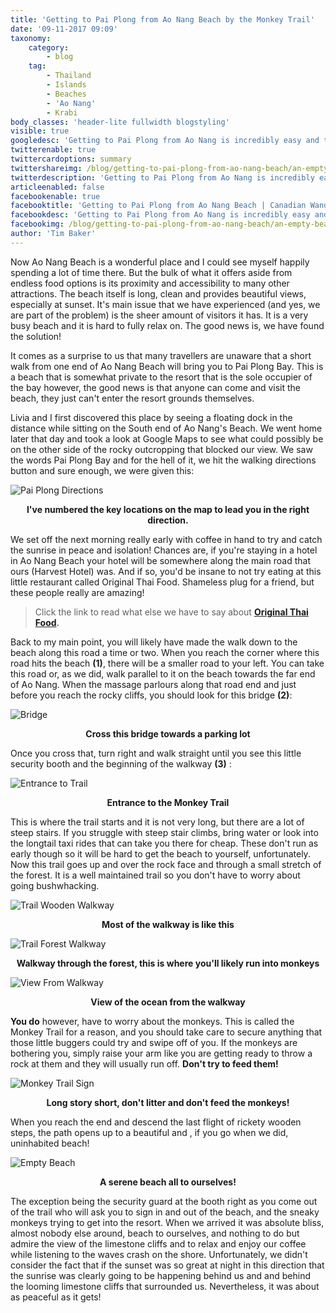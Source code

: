 ```yaml
---
title: 'Getting to Pai Plong from Ao Nang Beach by the Monkey Trail'
date: '09-11-2017 09:09'
taxonomy:
    category:
        - blog
    tag:
        - Thailand
        - Islands
        - Beaches
        - 'Ao Nang'
        - Krabi
body_classes: 'header-lite fullwidth blogstyling'
visible: true
googledesc: 'Getting to Pai Plong from Ao Nang is incredibly easy and totally worth doing! Avoid the crowd and find a little peace at Pai Plong Beach.'
twitterenable: true
twittercardoptions: summary
twittershareimg: /blog/getting-to-pai-plong-from-ao-nang-beach/an-empty-beach.jpg
twitterdescription: 'Getting to Pai Plong from Ao Nang is incredibly easy and totally worth doing! Avoid the crowd and find a little peace at Pai Plong Beach.'
articleenabled: false
facebookenable: true
facebooktitle: 'Getting to Pai Plong from Ao Nang Beach | Canadian Wanderlust'
facebookdesc: 'Getting to Pai Plong from Ao Nang is incredibly easy and totally worth doing! Avoid the crowd and find a little peace at Pai Plong Beach.'
facebookimg: /blog/getting-to-pai-plong-from-ao-nang-beach/an-empty-beach.jpg
author: 'Tim Baker'
---
```


Now Ao Nang Beach is a wonderful place and I could see myself happily spending a lot of time there. But the bulk of what it offers aside from endless food options is its proximity and accessibility to many other attractions. The beach itself is long, clean and provides beautiful views, especially at sunset. It's main issue that we have experienced (and yes, we are part of the problem) is the sheer amount of visitors it has. It is a very busy beach and it is hard to fully relax on. The good news is, we have found the solution!

It comes as a surprise to us that many travellers are unaware that a short walk from one end of Ao Nang Beach will bring you to Pai Plong Bay. This is a beach that is somewhat private to the resort that is the sole occupier of the bay however, the good news is that anyone can come and visit the beach, they just can't enter the resort grounds themselves.

Livia and I first discovered this place by seeing a floating dock in the distance while sitting on the South end of Ao Nang's Beach. We went home later that day and took a look at Google Maps to see what could possibly be on the other side of the rocky outcropping that blocked our view. We saw the words Pai Plong Bay and for the hell of it, we hit the walking directions button and sure enough, we were given this:

![Pai Plong Directions](pai-plong-directions.jpg)
<p style= "text-align: center"><b>I've numbered the key locations on the map to lead you in the right direction.</b></p> 

We set off the next morning really early with coffee in hand to try and catch the sunrise in peace and isolation! Chances are, if you're staying in a hotel in Ao Nang Beach your hotel will be somewhere along the main road that ours (Harvest Hotel) was. And if so, you'd be insane to not try eating at this little restaurant called Original Thai Food. Shameless plug for a friend, but these people really are amazing! 

> Click the link to read what else we have to say about **[Original Thai Food](https://www.canadianwanderlust.com/blog/best-place-to-eat-in-ao-nang-beach?target=_blank).** 

Back to my main point, you will likely have made the walk down to the beach along this road a time or two. When you reach the corner where this road hits the beach **(1)**, there will be a smaller road to your left. You can take this road or, as we did, walk parallel to it on the beach towards the far end of Ao Nang. When the massage parlours along that road end and just before you reach the rocky cliffs, you should look for this bridge **(2)**:

![Bridge](bridge.jpg)
<p style= "text-align: center"><b>Cross this bridge towards a parking lot</b></p> 

Once you cross that, turn right and walk straight until you see this little security booth and the beginning of the walkway **(3)** :

![Entrance to Trail](trail-entrance.jpg)
<p style= "text-align: center"><b>Entrance to the Monkey Trail</b></p> 

This is where the trail starts and it is not very long, but there are a lot of steep stairs. If you struggle with steep stair climbs, bring water or look into the longtail taxi rides that can take you there for cheap. These don't run as early though so it will be hard to get the beach to yourself, unfortunately. Now this trail goes up and over the rock face and through a small stretch of the forest. It is a well maintained trail so you don't have to worry about going bushwhacking.

![Trail Wooden Walkway](walkway-wooden.jpg)
<p style= "text-align: center"><b>Most of the walkway is like this</b></p> 

![Trail Forest Walkway](walkway-forest.jpg)
<p style= "text-align: center"><b>Walkway through the forest, this is where you'll likely run into monkeys</b></p> 

![View From Walkway](walkway-view.jpg)
<p style= "text-align: center"><b>View of the ocean from the walkway</b></p> 

**You do** however, have to worry about the monkeys. This is called the Monkey Trail for a reason, and you should take care to secure anything that those little buggers could try and swipe off of you. If the monkeys are bothering you, simply raise your arm like you are getting ready to throw a rock at them and they will usually run off. **Don't try to feed them!**

![Monkey Trail Sign](monkey-trail.jpg)
<p style= "text-align: center"><b>Long story short, don't litter and don't feed the monkeys!</b></p> 

When you reach the end and descend the last flight of rickety wooden steps, the path opens up to a beautiful and , if you go when we did, uninhabited beach! 

![Empty Beach](empty-beach.jpg)
<p style= "text-align: center"><b>A serene beach all to ourselves!</b></p> 

The exception being the security guard at the booth right as you come out of the trail who will ask you to sign in and out of the beach, and the sneaky monkeys trying to get into the resort. When we arrived it was absolute bliss, almost nobody else around, beach to ourselves, and nothing to do but admire the view of the limestone cliffs and to relax and enjoy our coffee while listening to the waves crash on the shore. Unfortunately, we didn't consider the fact that if the sunset was so great at night in this direction that the sunrise was clearly going to be happening behind us and and behind the looming limestone cliffs that surrounded us. Nevertheless, it was about as peaceful as it gets! 